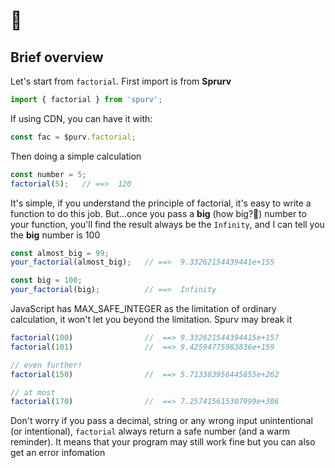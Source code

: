 <!--
 * @Date: 2020-06-17 23:50:17
 * @LastEditors: Conghao Cai🔧
 * @LastEditTime: 2020-06-22 02:44:09
 * @FilePath: /spurv/ifoo/docs/README.md
--> 
# 🤖️


## Brief overview
Let's start from `factorial`. First import is from **Sprurv**
```js
import { factorial } from 'spurv';
```
If using CDN, you can have it with:
```js
const fac = $purv.factorial;
```
Then doing a simple calculation
```js
const number = 5;
factorial(5);   // ==>  120
```
It's simple, if you understand the principle of factorial, it's easy to write a function to do this job. But...once you pass a **big** (how big?🤔️) number to your function, you'll find the result always be the `Infinity`, and I can tell you the **big** number is 100
```js
const almost_big = 99;
your_factorial(almost_big);   // ==>  9.33262154439441e+155

const big = 100;
your_factorial(big);          // ==>  Infinity
```
JavaScript has MAX_SAFE_INTEGER as the limitation of ordinary calculation, it won't let you beyond the limitation. Spurv may break it
```js
factorial(100)                //  ==> 9.332621544394415e+157
factorial(101)                //  ==> 9.42594775983836e+159

// even further!
factorial(150)                //  ==> 5.713383956445855e+262

// at most 
factorial(170)                //  ==> 7.257415615307999e+306 
```
Don't worry if you pass a decimal, string or any wrong input unintentional (or intentional), `factorial` always return a safe number (and a warm reminder). It means that your program may still work fine but you can also get an error infomation